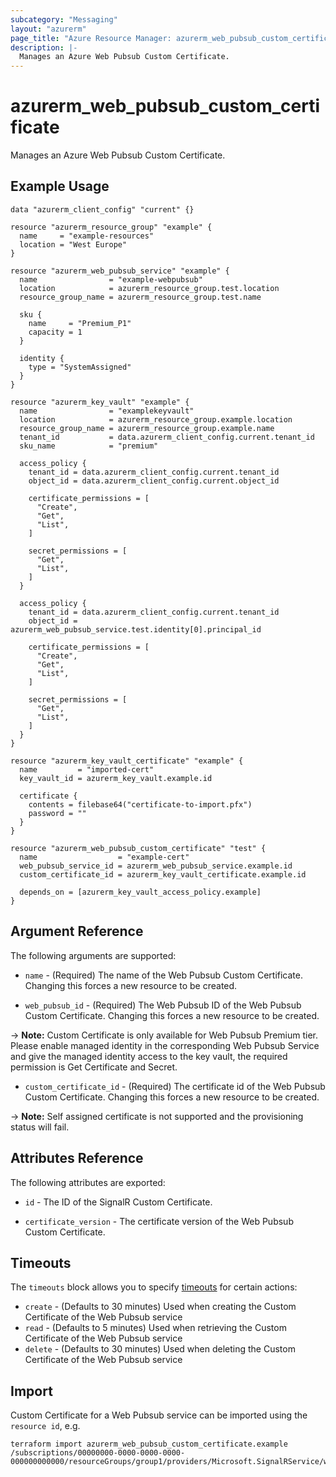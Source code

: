```yaml
---
subcategory: "Messaging"
layout: "azurerm"
page_title: "Azure Resource Manager: azurerm_web_pubsub_custom_certificate"
description: |-
  Manages an Azure Web Pubsub Custom Certificate.
---
```


# azurerm_web_pubsub_custom_certificate

Manages an Azure Web Pubsub Custom Certificate.

## Example Usage

```hcl
data "azurerm_client_config" "current" {}

resource "azurerm_resource_group" "example" {
  name     = "example-resources"
  location = "West Europe"
}

resource "azurerm_web_pubsub_service" "example" {
  name                = "example-webpubsub"
  location            = azurerm_resource_group.test.location
  resource_group_name = azurerm_resource_group.test.name

  sku {
    name     = "Premium_P1"
    capacity = 1
  }

  identity {
    type = "SystemAssigned"
  }
}

resource "azurerm_key_vault" "example" {
  name                = "examplekeyvault"
  location            = azurerm_resource_group.example.location
  resource_group_name = azurerm_resource_group.example.name
  tenant_id           = data.azurerm_client_config.current.tenant_id
  sku_name            = "premium"

  access_policy {
    tenant_id = data.azurerm_client_config.current.tenant_id
    object_id = data.azurerm_client_config.current.object_id

    certificate_permissions = [
      "Create",
      "Get",
      "List",
    ]

    secret_permissions = [
      "Get",
      "List",
    ]
  }

  access_policy {
    tenant_id = data.azurerm_client_config.current.tenant_id
    object_id = azurerm_web_pubsub_service.test.identity[0].principal_id

    certificate_permissions = [
      "Create",
      "Get",
      "List",
    ]

    secret_permissions = [
      "Get",
      "List",
    ]
  }
}

resource "azurerm_key_vault_certificate" "example" {
  name         = "imported-cert"
  key_vault_id = azurerm_key_vault.example.id

  certificate {
    contents = filebase64("certificate-to-import.pfx")
    password = ""
  }
}

resource "azurerm_web_pubsub_custom_certificate" "test" {
  name                  = "example-cert"
  web_pubsub_service_id = azurerm_web_pubsub_service.example.id
  custom_certificate_id = azurerm_key_vault_certificate.example.id

  depends_on = [azurerm_key_vault_access_policy.example]
}
```

## Argument Reference

The following arguments are supported:

* `name` - (Required) The name of the Web Pubsub Custom Certificate. Changing this forces a new resource to be created.

* `web_pubsub_id` - (Required) The Web Pubsub ID of the Web Pubsub Custom Certificate. Changing this forces a new resource to be created.

-> **Note:** Custom Certificate is only available for Web Pubsub Premium tier. Please enable managed identity in the corresponding Web Pubsub Service and give the managed identity access to the key vault, the required permission is Get Certificate and Secret.

* `custom_certificate_id` - (Required) The certificate id of the Web Pubsub Custom Certificate. Changing this forces a new resource to be created.

-> **Note:** Self assigned certificate is not supported and the provisioning status will fail.


## Attributes Reference

The following attributes are exported:

* `id` - The ID of the SignalR Custom Certificate.

* `certificate_version` - The certificate version of the Web Pubsub Custom Certificate.

## Timeouts

The `timeouts` block allows you to specify [timeouts](https://www.terraform.io/language/resources/syntax#operation-timeouts) for certain actions:

* `create` - (Defaults to 30 minutes) Used when creating the Custom Certificate of the Web Pubsub service
* `read` - (Defaults to 5 minutes) Used when retrieving the Custom Certificate of the Web Pubsub service
* `delete` - (Defaults to 30 minutes) Used when deleting the Custom Certificate of the Web Pubsub service

## Import

Custom Certificate for a Web Pubsub service can be imported using the `resource id`, e.g.

```shell
terraform import azurerm_web_pubsub_custom_certificate.example /subscriptions/00000000-0000-0000-0000-000000000000/resourceGroups/group1/providers/Microsoft.SignalRService/webPubSub/WebPubsub1/customCertificates/cert1
```
